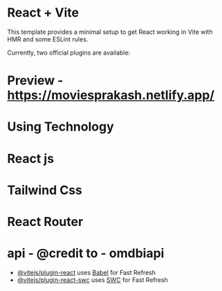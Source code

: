# React + Vite

This template provides a minimal setup to get React working in Vite with HMR and some ESLint rules.

Currently, two official plugins are available:

# Preview - https://moviesprakash.netlify.app/

# Using Technology 
# React js
# Tailwind Css
# React Router
# api - @credit to - omdbiapi



- [@vitejs/plugin-react](https://github.com/vitejs/vite-plugin-react/blob/main/packages/plugin-react/README.md) uses [Babel](https://babeljs.io/) for Fast Refresh
- [@vitejs/plugin-react-swc](https://github.com/vitejs/vite-plugin-react-swc) uses [SWC](https://swc.rs/) for Fast Refresh
